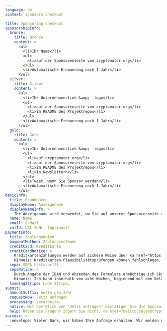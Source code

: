 ```yaml
---
language: de
context: sponsors-checkout

title: Sponsoring Checkout
sponsorshipInfo:
  bronze:
    title: Bronze
    content: >
      <ul>
        <li>Ihr Name</li>
        <ul>
          <li>auf der Sponsorenseite von cryptomator.org</li>
        </ul>
        <li>Automatische Erneuerung nach 1 Jahr</li>
      </ul>
  silver:
    title: Silber
    content: >
      <ul>
        <li>Ihr Unternehmenslink &amp; -logo</li>
        <ul>
          <li>auf der Sponsorenseite von cryptomator.org</li>
          <li>im README des Projektrepos</li>
        </ul>
        <li>Automatische Erneuerung nach 1 Jahr</li>
      </ul>
  gold:
    title: Gold
    content: >
      <ul>
        <li>Ihr Unternehmenslink &amp; -logo</li>
        <ul>
          <li>auf cryptomator.org</li>
          <li>auf der Sponsorenseite von cryptomator.org</li>
          <li>im README des Projektrepos</li>
          <li>in Newslettern</li>
        </ul>
        <li>Tweet, wenn Sie Sponsor werden</li>
        <li>Automatische Erneuerung nach 1 Jahr</li>
      </ul>
basicInfo:
  title: Grunddaten
  displayName: Anzeigename
  displayNameInfo: >
    Ihr Anzeigename wird verwendet, um Sie auf unserer Sponsorenseite zu listen (und abhängig vom Sponsoring an weiteren Orten). Üblicherweise ist dieser Ihr Unternehmensname oder Ihr eigener Name.
  name: Name
  email: E-Mail
  vatId: USt-IdNr. (optional)
paymentInfo:
  title: Zahlungsdaten
  paymentMethod: Zahlungsmethode
  creditCard: Kreditkarte
  creditCardNotice: >
    Kreditkartenzahlungen werden auf sichere Weise über <a href="https://stripe.com" target="_blank">Stripe</a> bearbeitet. Dabei sind weder Ihre Kartennummer noch der CVC durch uns einsehbar. In Ihrer Abrechnung wird <a href="https://support.stripe.com/questions/i-have-a-charge-on-my-card-from-stripe-but-i-m-not-a-stripe-user" target="_blank">eine Buchung von Stripe</a> enthalten sein.<br>
    Hinweis: Kreditkarten-Plausibilitätsprüfungen können fehlschlagen, wenn Sie Anonymisierungsdienste wie Proxies oder Tor nutzen.
  sepa: SEPA Lastschrift
  sepaNotice: >
    Durch Angabe der IBAN und Absenden des Formulars ermächtige ich Skymatic GmbH und <a href="https://stripe.com" target="_blank">Stripe</a>, unseren Zahlungsdienstleister, Zahlungen von meinem Konto mittels Lastschrift einzuziehen. Zugleich weise ich mein Kreditinstitut an, die von Skymatic GmbH und Stripe auf mein Konto gezogenen Lastschriften einzulösen.<br>
    Hinweis: Ich kann innerhalb von acht Wochen, beginnend mit dem Belastungsdatum, die Erstattung des belasteten Betrages verlangen. Es gelten dabei die mit meinem Kreditinstitut vereinbarten Bedingungen.
  loadingStripe: Lade Stripe…
submit:
  amountSuffix: netto pro Jahr
  requestNow: Jetzt anfragen
  processing: Verarbeite…
  notice: Mit dem Klick von "Jetzt anfragen" bestätigen Sie die Sponsoring-Anfrage. Wir werden dann mit Ihnen Kontakt aufnehmen, um die Zahlung und weitere Details zu bestätigen.
  help: Haben Sie Fragen? Zögern Sie nicht, <a href="mailto:sales@cryptomator.org">uns zu kontaktieren</a>.
success: >
  :envelope: Vielen Dank, wir haben Ihre Anfrage erhalten. Wir melden uns bei Ihnen sobald wie möglich, damit wir die Zahlung bestätigen und Sie als Sponsor auf unserer Seite listen können.<br>Falls Sie Fragen haben, <a href="mailto:sales@cryptomator.org">kontaktieren Sie uns</a> bitte.
---
```

